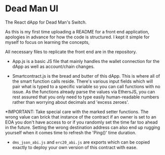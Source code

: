 # Dead Man UI

The React dApp for Dead Man's Switch.

As this is my first time uploading a README for a front end application, apologies in advance for how the code is structured. I kept it simple for myself to focus
on learning the concepts,

All necessary files to replicate the front end are in the repository. 

- App.js is a basic JS file that mainly handles the wallet connection for the dApp as well as account/chain changes.

- Smartcontract.js is the bread and butter of this dApp. This is where all of the smart function calls reside. There's various input fields which will 
pair what is typed to a specific variable so you can call functions with no issue. As the functions already parse the values via EthersJS, you can rest 
assured that you only need to type easily human-readable numbers rather than worrying about decimals and 'excess zeroes'.

*IMPORTANT: Take special care with the marked setter functions. The wrong value can brick that instance of the contract if an owner is set to an EOA 
you don't have access to or if you randomly set the time far too ahead in the future. Setting the wrong destination address can also end up rugging yourself 
when it comes time to refresh the 'Ping()' time duration.

- `dms_json_abi.js` and `erc20_abi.js` are exports which can be copied exactly to deploy your own version of this contract with ease. 

